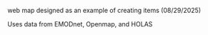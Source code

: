 web map designed as an example of creating items (08/29/2025)

Uses data from EMODnet, Openmap, and HOLAS
